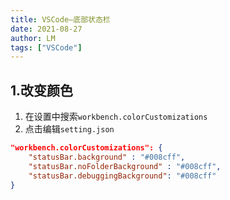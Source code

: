 ```yaml
---
title: VSCode—底部状态栏
date: 2021-08-27
author: LM
tags: ["VSCode"]
---
```


## 1.改变颜色

1. 在设置中搜索`workbench.colorCustomizations`
2. 点击编辑`setting.json`

```json
"workbench.colorCustomizations": {
    "statusBar.background" : "#008cff",
    "statusBar.noFolderBackground" : "#008cff",
    "statusBar.debuggingBackground": "#008cff"
}
```

